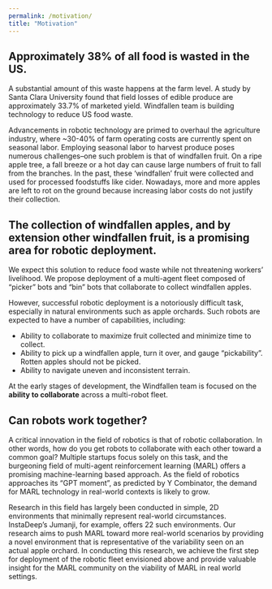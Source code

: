 ```yaml
---
permalink: /motivation/
title: "Motivation"
---
```


## Approximately 38% of all food is wasted in the US. 

A substantial amount of this waste happens at the farm level. A study by Santa Clara University found that field losses of edible produce are approximately 33.7% of marketed yield. Windfallen team is building technology to reduce US food waste.

Advancements in robotic technology are primed to overhaul the agriculture industry, where ~30-40% of farm operating costs are currently spent on seasonal labor. Employing seasonal labor to harvest produce poses numerous challenges–one such problem is that of windfallen fruit. On a ripe apple tree, a fall breeze or a hot day can cause large numbers of fruit to fall from the branches. In the past, these ‘windfallen’ fruit were collected and used for processed foodstuffs like cider. Nowadays, more and more apples are left to rot on the ground because increasing labor costs do not justify their collection.

## The collection of windfallen apples, and by extension other windfallen fruit, is a promising area for robotic deployment. 

We expect this solution to reduce food waste while not threatening workers’ livelihood. We propose deployment of a multi-agent fleet composed of “picker” bots and “bin” bots that collaborate to collect windfallen apples.

However, successful robotic deployment is a notoriously difficult task, especially in natural environments such as apple orchards. Such robots are expected to have a number of capabilities, including:

- Ability to collaborate to maximize fruit collected and minimize time to collect.
- Ability to pick up a windfallen apple, turn it over, and gauge “pickability”. Rotten apples should not be picked. 
- Ability to navigate uneven and inconsistent terrain.

At the early stages of development, the Windfallen team is focused on the **ability to collaborate** across a multi-robot fleet. 

## Can robots work together?

A critical innovation in the field of robotics is that of robotic collaboration. In other words, how do you get robots to collaborate with each other toward a common goal? Multiple startups focus solely on this task, and the burgeoning field of multi-agent reinforcement learning (MARL) offers a promising machine-learning based approach. As the field of robotics approaches its “GPT moment”, as predicted by Y Combinator, the demand for MARL technology in real-world contexts is likely to grow.

Research in this field has largely been conducted in simple, 2D environments that minimally represent real-world circumstances. InstaDeep’s Jumanji, for example, offers 22 such environments. Our research aims to push MARL toward more real-world scenarios by providing a novel environment that is representative of the variability seen on an actual apple orchard. In conducting this research, we achieve the first step for deployment of the robotic fleet envisioned above and provide valuable insight for the MARL community on the viability of MARL in real world settings. 